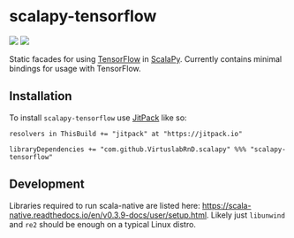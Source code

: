 # scalapy-tensorflow

[![](https://travis-ci.com/shadaj/scalapy-tensorflow.svg?branch=master)](https://travis-ci.com/shadaj/scalapy-tensorflow)
![](https://img.shields.io/maven-central/v/me.shadaj/scalapy-tensorflow_2.12.svg)

Static facades for using [TensorFlow](https://www.tensorflow.org/) in [ScalaPy](https://scalapy.dev/).
Currently contains minimal bindings for usage with TensorFlow.

## Installation
To install `scalapy-tensorflow` use [JitPack](https://jitpack.io/) like so:
```
resolvers in ThisBuild += "jitpack" at "https://jitpack.io"

libraryDependencies += "com.github.VirtuslabRnD.scalapy" %%% "scalapy-tensorflow"

```



## Development
Libraries required to run scala-native are listed here: https://scala-native.readthedocs.io/en/v0.3.9-docs/user/setup.html.
Likely just `libunwind` and `re2` should be enough on a typical Linux distro.
